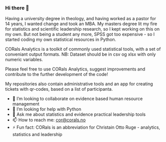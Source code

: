 ### Hi there 👋

Having a university degree in theology, and having worked as a pastor for 14 years, I wanted change and took an MBA. 
My masters degree lit my fire for statistics and scientific leadership research, so I kept working on this on my own. 
But not being a student any more, SPSS got too expensive - so I started coding my own statistical resources in Python. 

CORals Analytics is a toolkit of commonly used statistical tools, with a set of conveniant output formats. 
NB: Dataset should be in csv og xlsx with only numeric variables. 

Please feel free to use CORals Analytics, suggest improvements and contribute to the further development of the code!

My repositories also contain administrative tools and an app for creating tickets with qr-codes, based on a list of participanta. 

- 👯 I’m looking to collaborate on evidence based human resource management
- 🤔 I’m looking for help with Python
- 💬 Ask me about statistics and evidence practical leadership tools
- 📫 How to reach me: cor@corals.no
- ⚡ Fun fact: CORals is an abbreviation for Christain Otto Ruge - analytics, statistics and leadership


